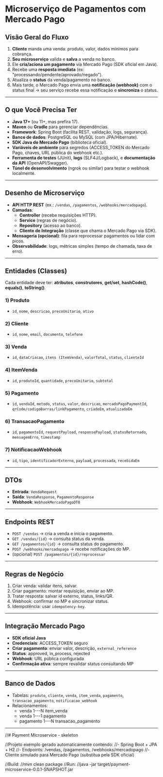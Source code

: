 # Microserviço de Pagamentos com Mercado Pago

## Visão Geral do Fluxo

1.  **Cliente** manda uma venda: produto, valor, dados mínimos para
    cobrança.
2.  **Seu microserviço** valida e **salva** a venda no banco.
3.  Ele **cria/aciona um pagamento** via Mercado Pago (SDK oficial em
    Java).
4.  Recebe uma **resposta imediata** (ex:
    "processando/pendente/aprovado/negado").
5.  Atualiza o **status** da venda/pagamento no banco.
6.  Mais tarde, o Mercado Pago envia uma **notificação (webhook)** com o
    status final → seu serviço recebe essa notificação e **sincroniza**
    o status.

------------------------------------------------------------------------

## O que Você Precisa Ter

-   **Java 17+** (ou 11+, mas prefira 17).
-   **Maven** ou **Gradle** para gerenciar dependências.
-   **Framework**: Spring Boot (facilita REST, validação, logs,
    segurança).
-   **Banco de dados**: PostgreSQL ou MySQL (com JPA/Hibernate).
-   **SDK Java do Mercado Pago** (biblioteca oficial).
-   **Variáveis de ambiente** para segredos (ACCESS_TOKEN do Mercado
    Pago, chaves, URL pública do webhook etc.).
-   **Ferramenta de testes** (JUnit), **logs** (SLF4J/Logback), e
    **documentação da API** (OpenAPI/Swagger).
-   **Túnel de desenvolvimento** (ngrok ou similar) para testar o
    webhook localmente.

------------------------------------------------------------------------

## Desenho de Microserviço

-   **API HTTP REST** (ex.: `/vendas`, `/pagamentos`,
    `/webhooks/mercadopago`).
-   **Camadas**:
    -   **Controller** (recebe requisições HTTP).
    -   **Service** (regras de negócio).
    -   **Repository** (acesso ao banco).
    -   **Cliente de Integração** (classe que chama o Mercado Pago via
        SDK).
-   **Mensageria (opcional)**: fila para reprocessar pagamentos ou lidar
    com picos.
-   **Observabilidade**: logs, métricas simples (tempo de chamada, taxa
    de erro).

------------------------------------------------------------------------

## Entidades (Classes)

Cada entidade deve ter: **atributos**, **construtores**, **get/set**,
**hashCode()**, **equals()**, **toString()**.

### 1) Produto

-   `id`, `nome`, `descricao`, `precoUnitario`, `ativo`

### 2) Cliente

-   `id`, `nome`, `email`, `documento`, `telefone`

### 3) Venda

-   `id`, `dataCriacao`, `itens (ItemVenda)`, `valorTotal`, `status`,
    `clienteId`

### 4) ItemVenda

-   `id`, `produtoId`, `quantidade`, `precoUnitario`, `subtotal`

### 5) Pagamento

-   `id`, `vendaId`, `metodo`, `status`, `valor`, `descricao`,
    `mercadoPagoPaymentId`, `qrCode/codigoBarras/linkPagamento`,
    `criadoEm`, `atualizadoEm`

### 6) TransacaoPagamento

-   `id`, `pagamentoId`, `requestPayload`, `responsePayload`,
    `statusRetornado`, `mensagemErro`, `timestamp`

### 7) NotificacaoWebhook

-   `id`, `tipo`, `identificadorExterno`, `payload`, `processada`,
    `recebidaEm`

------------------------------------------------------------------------

## DTOs

-   **Entrada**: `VendaRequest`
-   **Saída**: `VendaResponse`, `PagamentoResponse`
-   **Webhook**: `WebhookMercadoPagoDTO`

------------------------------------------------------------------------

## Endpoints REST

-   `POST /vendas` → cria a venda e inicia o pagamento.
-   `GET /vendas/{id}` → consulta status da venda.
-   `GET /pagamentos/{id}` → consulta status do pagamento.
-   `POST /webhooks/mercadopago` → recebe notificações do MP.
-   (opcional) `POST /pagamentos/{id}/reprocessar`

------------------------------------------------------------------------

## Regras de Negócio

1.  Criar venda: validar itens, salvar.
2.  Criar pagamento: montar requisição, enviar ao MP.
3.  Tratar resposta: salvar id externo, status, links/QR.
4.  Webhook: confirmar no MP e sincronizar status.
5.  Idempotência: usar `idempotency-key`.

------------------------------------------------------------------------

## Integração Mercado Pago

-   **SDK oficial Java**
-   **Credenciais**: ACCESS_TOKEN seguro
-   **Criar pagamento**: enviar valor, descrição, `external_reference`
-   **Status**: approved, in_process, rejected
-   **Webhook**: URL pública configurada
-   **Confirmação ativa**: sempre revalidar status consultando MP

------------------------------------------------------------------------

## Banco de Dados

-   Tabelas: `produto`, `cliente`, `venda`, `item_venda`, `pagamento`,
    `transacao_pagamento`, `notificacao_webhook`
-   Relacionamentos:
    -   venda 1---N item_venda
    -   venda 1---1 pagamento
    -   pagamento 1---N transacao_pagamento

------------------------------------------------------------------------












































































//# Payment Microservice - skeleton

//Projeto exemplo gerado automaticamente contendo:
//- Spring Boot + JPA + H2
//- Endpoints: /vendas, /pagamentos, /webhooks/mercadopago
//- Cliente simulado para Mercado Pago (substitua pela SDK oficial)

//Build:
//mvn clean package
//Run:
//java -jar target/payment-microservice-0.0.1-SNAPSHOT.jar
